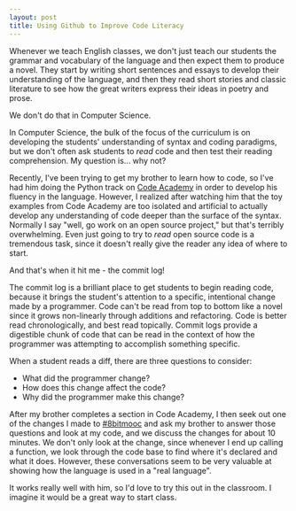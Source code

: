 ```yaml
---
layout: post
title: Using Github to Improve Code Literacy
---
```


Whenever we teach English classes, we don't just teach our students the grammar
and vocabulary of the language and then expect them to produce a novel. They
start by writing short sentences and essays to develop their understanding of
the language, and then they read short stories and classic literature to see
how the great writers express their ideas in poetry and prose.

We don't do that in Computer Science.

In Computer Science, the bulk of the focus of the curriculum is on developing
the students' understanding of syntax and coding paradigms, but we don't often
ask students to *read* code and then test their reading comprehension. My
question is... why not?

Recently, I've been trying to get my brother to learn how to code, so I've
had him doing the Python track on [Code Academy](http://codeacademy.com) in order
to develop his fluency in the language. However, I realized after watching him
that the toy examples from Code Academy are too isolated and artificial to
actually develop any understanding of code deeper than the surface of the
syntax. Normally I say "well, go work on an open source project," but that's
terribly overwhelming. Even just going to try to *read* open source code is a
tremendous task, since it doesn't really give the reader any idea of where to
start.

And that's when it hit me - the commit log!

The commit log is a brilliant place to get students to begin reading code,
because it brings the student's attention to a specific, intentional change
made by a programmer. Code can't be read from top to bottom like a novel since
it grows non-linearly through additions and refactoring. Code is better read
chronologically, and best read topically. Commit logs provide a digestible chunk
of code that can be read in the context of how the programmer was attempting to
accomplish something specific. 

When a student reads a diff, there are three questions to consider:

 * What did the programmer change?
 * How does this change affect the code?
 * Why did the programmer make this change?

After my brother completes a section in Code Academy, I then seek out one of
the changes I made to [#8bitmooc](http://github.com/isharacomix/8bitmooc)
and ask my brother to answer those questions and look at my code, and we discuss
the changes for about 10 minutes. We don't only look at the change, since
whenever I end up calling a function, we look through the code base to find
where it's declared and what it does. However, these conversations seem to be
very valuable at showing how the language is used in a "real language".

It works really well with him, so I'd love to try this out in the classroom.
I imagine it would be a great way to start class.

